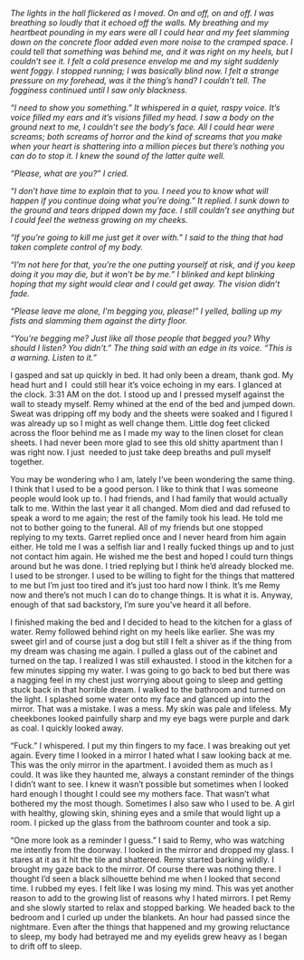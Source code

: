 *The lights in the hall flickered as I moved. On and off, on and off. I was breathing so loudly that it echoed off the walls. My breathing and my heartbeat pounding in my ears were all I could hear and my feet slamming down on the concrete floor added even more noise to the cramped space. I could tell that something was behind me, and it was right on my heels, but I couldn’t see it. I felt a cold presence envelop me and my sight suddenly went foggy. I stopped running; I was basically blind now. I felt a strange pressure on my forehead, was it the thing’s hand? I couldn’t tell. The fogginess continued until I saw only blackness.* 

*“I need to show you something.” It whispered in a quiet, raspy voice. It’s voice filled my ears and it’s visions filled my head. I saw a body on the ground next to me, I couldn’t see the body’s face. All I could hear were screams; both screams of horror and the kind of screams that you make when your heart is shattering into a million pieces but there’s nothing you can do to stop it. I knew the sound of the latter quite well.*

*“Please, what are you?” I cried.*

*“I don’t have time to explain that to you. I need you to know what will happen if you continue doing what you’re doing.” It replied. I sunk down to the ground and tears dripped down my face. I still couldn’t see anything but I could feel the wetness growing on my cheeks.*

*“If you’re going to kill me just get it over with.” I said to the thing that had taken complete control of my body.*

*“I’m not here for that, you’re the one putting yourself at risk, and if you keep doing it you may die, but it won’t be by me.” I blinked and kept blinking hoping that my sight would clear and I could get away. The vision didn’t fade.*

*“Please leave me alone, I’m begging you, please!” I yelled, balling up my fists and slamming them against the dirty floor.*

*“You’re begging me? Just like all those people that begged you? Why should I listen? You didn’t.” The thing said with an edge in its voice. “This is a warning. Listen to it.”*

I gasped and sat up quickly in bed. It had only been a dream, thank god. My head hurt and I  could still hear it’s voice echoing in my ears. I glanced at the clock. 3:31 AM on the dot. I stood up and I pressed myself against the wall to steady myself. Remy whined at the end of the bed and jumped down. Sweat was dripping off my body and the sheets were soaked and I figured I was already up so I might as well change them. Little dog feet clicked across the floor behind me as I made my way to the linen closet for clean sheets. I had never been more glad to see this old shitty apartment than I was right now. I just  needed to just take deep breaths and pull myself together. 

You may be wondering who I am, lately I’ve been wondering the same thing. I think that I used to be a good person. I like to think that I was someone people would look up to. I had friends, and I had family that would actually talk to me. Within the last year it all changed. Mom died and dad refused to speak a word to me again; the rest of the family took his lead. He told me not to bother going to the funeral. All of my friends but one stopped replying to my texts. Garret replied once and I never heard from him again either. He told me I was a selfish liar and I really fucked things up and to just not contact him again. He wished me the best and hoped I could turn things around but he was done. I tried replying but I think he’d already blocked me. I used to be stronger. I used to be willing to fight for the things that mattered to me but I’m just too tired and it’s just too hard now I think. It’s me Remy now and there’s not much I can do to change things. It is what it is. Anyway, enough of that sad backstory, I’m sure you’ve heard it all before. 

I finished making the bed and I decided to head to the kitchen for a glass of water. Remy followed behind right on my heels like earlier. She was my sweet girl and of course just a dog but still I felt a shiver as if the thing from my dream was chasing me again. I pulled a glass out of the cabinet and turned on the tap. I realized I was still exhausted. I stood in the kitchen for a few minutes sipping my water. I was going to go back to bed but there was a nagging feel in my chest just worrying about going to sleep and getting stuck back in that horrible dream. I walked to the bathroom and turned on the light. I splashed some water onto my face and glanced up into the mirror. That was a mistake. I was a mess. My skin was pale and lifeless. My cheekbones looked painfully sharp and my eye bags were purple and dark as coal. I quickly looked away.

“Fuck.” I whispered. I put my thin fingers to my face. I was breaking out yet again. Every time I looked in a mirror I hated what I saw looking back at me. This was the only mirror in the apartment. I avoided them as much as I could. It was like they haunted me, always a constant reminder of the things I didn’t want to see. I knew it wasn’t possible but sometimes when I looked hard enough I thought I could see my mothers face. That wasn’t what bothered my the most though. Sometimes I also saw who I used to be. A girl with healthy, glowing skin, shining eyes and a smile that would light up a room. I picked up the glass from the bathroom counter and took a sip. 

“One more look as a reminder I guess.” I said to Remy, who was watching me intently from the doorway. I looked in the mirror and dropped my glass. I stares at it as it hit the tile and shattered. Remy started barking wildly. I brought my gaze back to the mirror. Of course there was nothing there. I thought I’d seen a black silhouette behind me when I looked that second time. I rubbed my eyes. I felt like I was losing my mind. This was yet another reason to add to the growing list of reasons why I hated mirrors. I pet Remy and she slowly started to relax and stopped barking. We headed back to the bedroom and I curled up under the blankets. An hour had passed since the nightmare. Even after the things that happened and my growing reluctance to sleep, my body had betrayed me and my eyelids grew heavy as I began to drift off to sleep.